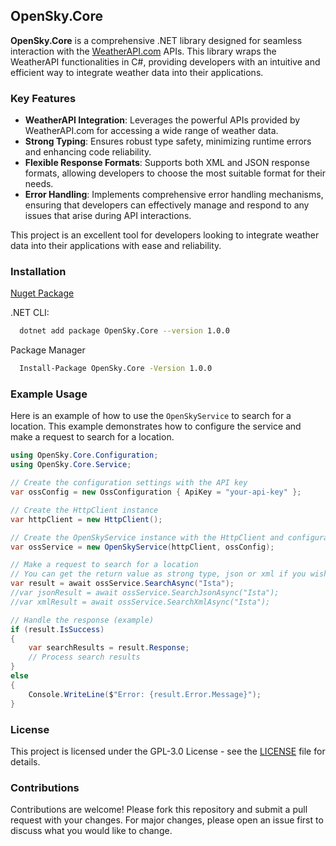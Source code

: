 ## OpenSky.Core

**OpenSky.Core** is a comprehensive .NET library designed for seamless interaction with the [WeatherAPI.com](https://www.weatherapi.com/) APIs. This library wraps the WeatherAPI functionalities in C#, providing developers with an intuitive and efficient way to integrate weather data into their applications.

### Key Features

- **WeatherAPI Integration**: Leverages the powerful APIs provided by WeatherAPI.com for accessing a wide range of weather data.
- **Strong Typing**: Ensures robust type safety, minimizing runtime errors and enhancing code reliability.
- **Flexible Response Formats**: Supports both XML and JSON response formats, allowing developers to choose the most suitable format for their needs.
- **Error Handling**: Implements comprehensive error handling mechanisms, ensuring that developers can effectively manage and respond to any issues that arise during API interactions.

This project is an excellent tool for developers looking to integrate weather data into their applications with ease and reliability.

### Installation

[Nuget Package](https://www.nuget.org/packages/OpenSky.Core/)

.NET CLI:
```bash
  dotnet add package OpenSky.Core --version 1.0.0 
```
Package Manager
```bash
  Install-Package OpenSky.Core -Version 1.0.0
```

### Example Usage

Here is an example of how to use the `OpenSkyService` to search for a location. This example demonstrates how to configure the service and make a request to search for a location.

```csharp
using OpenSky.Core.Configuration;
using OpenSky.Core.Service;

// Create the configuration settings with the API key
var ossConfig = new OssConfiguration { ApiKey = "your-api-key" };

// Create the HttpClient instance
var httpClient = new HttpClient();

// Create the OpenSkyService instance with the HttpClient and configuration settings
var ossService = new OpenSkyService(httpClient, ossConfig);

// Make a request to search for a location
// You can get the return value as strong type, json or xml if you wish.
var result = await ossService.SearchAsync("Ista");
//var jsonResult = await ossService.SearchJsonAsync("Ista");
//var xmlResult = await ossService.SearchXmlAsync("Ista");

// Handle the response (example)
if (result.IsSuccess)
{
    var searchResults = result.Response;
    // Process search results
}
else
{
    Console.WriteLine($"Error: {result.Error.Message}");
}
```

### License

This project is licensed under the GPL-3.0 License - see the [LICENSE](https://www.gnu.org/licenses/gpl-3.0.html) file for details.

### Contributions

Contributions are welcome! Please fork this repository and submit a pull request with your changes. For major changes, please open an issue first to discuss what you would like to change.
